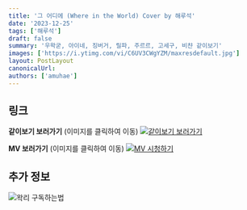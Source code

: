 ```yaml
---
title: '그 어디에 (Where in the World) Cover by 해루석'
date: '2023-12-25'
tags: ['해루석']
draft: false
summary: '우왁굳, 아이네, 징버거, 릴파, 주르르, 고세구, 비챤 같이보기'
images: ['https://i.ytimg.com/vi/C6UV3CWgYZM/maxresdefault.jpg']
layout: PostLayout
canonicalUrl:
authors: ['amuhae']
---
```


## 링크

**같이보기 보러가기** (이미지를 클릭하여 이동)
[![같이보기 보러가기](https://cdn.discordapp.com/attachments/1136601898116464710/1137050327938506852/logo.png)](https://cafe.naver.com/steamindiegame/14176184)

**MV 보러가기** (이미지를 클릭하여 이동)
[![MV 시청하기](https://i.ytimg.com/vi/C6UV3CWgYZM/maxresdefault.jpg)](https://youtu.be/C6UV3CWgYZM?si=5RqTKsb2PJheeumZ)

## 추가 정보

![왁리 구독하는법](https://cdn.discordapp.com/attachments/1136601898116464710/1137049857136267374/--2cut.gif)
